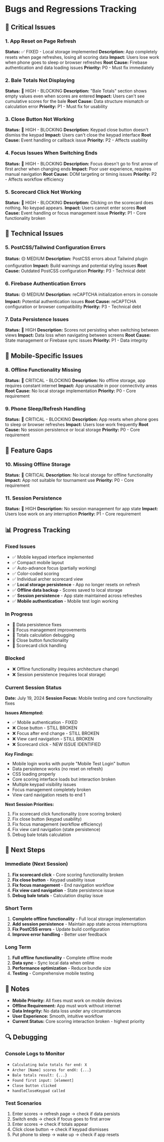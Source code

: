 # Bugs and Regressions Tracking

## 🚨 Critical Issues

### 1. App Reset on Page Refresh
**Status:** ✅ FIXED - Local storage implemented
**Description:** App completely resets when page refreshes, losing all scoring data
**Impact:** Users lose work when phone goes to sleep or browser refreshes
**Root Cause:** Firebase authentication and data loading issues
**Priority:** P0 - Must fix immediately

### 2. Bale Totals Not Displaying
**Status:** 🔴 HIGH - BLOCKING
**Description:** "Bale Totals" section shows empty values even when scores are entered
**Impact:** Users can't see cumulative scores for the bale
**Root Cause:** Data structure mismatch or calculation error
**Priority:** P1 - Must fix for usability

### 3. Close Button Not Working
**Status:** 🔴 HIGH - BLOCKING
**Description:** Keypad close button doesn't dismiss the keypad
**Impact:** Users can't close the keypad interface
**Root Cause:** Event handling or callback issue
**Priority:** P2 - Affects usability

### 4. Focus Issues When Switching Ends
**Status:** 🔴 HIGH - BLOCKING
**Description:** Focus doesn't go to first arrow of first archer when changing ends
**Impact:** Poor user experience, requires manual navigation
**Root Cause:** DOM targeting or timing issues
**Priority:** P2 - Affects workflow efficiency

### 5. Scorecard Click Not Working
**Status:** 🔴 HIGH - BLOCKING
**Description:** Clicking on the scorecard does nothing. No keypad appears.
**Impact:** Users cannot enter scores
**Root Cause:** Event handling or focus management issue
**Priority:** P1 - Core functionality broken

## 🔧 Technical Issues

### 5. PostCSS/Tailwind Configuration Errors
**Status:** 🟡 MEDIUM
**Description:** PostCSS errors about Tailwind plugin configuration
**Impact:** Build warnings and potential styling issues
**Root Cause:** Outdated PostCSS configuration
**Priority:** P3 - Technical debt

### 6. Firebase Authentication Errors
**Status:** 🟡 MEDIUM
**Description:** reCAPTCHA initialization errors in console
**Impact:** Potential authentication issues
**Root Cause:** reCAPTCHA configuration or browser compatibility
**Priority:** P3 - Technical debt

### 7. Data Persistence Issues
**Status:** 🔴 HIGH
**Description:** Scores not persisting when switching between views
**Impact:** Data loss when navigating between screens
**Root Cause:** State management or Firebase sync issues
**Priority:** P1 - Data integrity

## 📱 Mobile-Specific Issues

### 8. Offline Functionality Missing
**Status:** 🔴 CRITICAL - BLOCKING
**Description:** No offline storage, app requires constant internet
**Impact:** App unusable in poor connectivity areas
**Root Cause:** No local storage implementation
**Priority:** P0 - Core requirement

### 9. Phone Sleep/Refresh Handling
**Status:** 🔴 CRITICAL - BLOCKING
**Description:** App resets when phone goes to sleep or browser refreshes
**Impact:** Users lose work frequently
**Root Cause:** No session persistence or local storage
**Priority:** P0 - Core requirement

## 🎯 Feature Gaps

### 10. Missing Offline Storage
**Status:** 🔴 CRITICAL
**Description:** No local storage for offline functionality
**Impact:** App not suitable for tournament use
**Priority:** P0 - Core requirement

### 11. Session Persistence
**Status:** 🔴 HIGH
**Description:** No session management for app state
**Impact:** Users lose work on any interruption
**Priority:** P1 - Core requirement

## 📊 Progress Tracking

### Fixed Issues
- ✅ Mobile keypad interface implemented
- ✅ Compact mobile layout
- ✅ Auto-advance focus (partially working)
- ✅ Color-coded scoring
- ✅ Individual archer scorecard view
- ✅ **Local storage persistence** - App no longer resets on refresh
- ✅ **Offline data backup** - Scores saved to local storage
- ✅ **Session persistence** - App state maintained across refreshes
- ✅ **Mobile authentication** - Mobile test login working

### In Progress
- 🔄 Data persistence fixes
- 🔄 Focus management improvements
- 🔄 Totals calculation debugging
- 🔄 Close button functionality
- 🔄 Scorecard click handling

### Blocked
- ❌ Offline functionality (requires architecture change)
- ❌ Session persistence (requires local storage)

### Current Session Status
**Date:** July 19, 2024
**Session Focus:** Mobile testing and core functionality fixes

**Issues Attempted:**
- ✅ Mobile authentication - FIXED
- ❌ Close button - STILL BROKEN
- ❌ Focus after end change - STILL BROKEN  
- ❌ View card navigation - STILL BROKEN
- ❌ Scorecard click - NEW ISSUE IDENTIFIED

**Key Findings:**
- Mobile login works with purple "Mobile Test Login" button
- Data persistence works (no reset on refresh)
- CSS loading properly
- Core scoring interface loads but interaction broken
- Multiple keypad visibility issues
- Focus management completely broken
- View card navigation resets to end 1

**Next Session Priorities:**
1. Fix scorecard click functionality (core scoring broken)
2. Fix close button (keypad usability)
3. Fix focus management (workflow efficiency)
4. Fix view card navigation (state persistence)
5. Debug bale totals calculation

## 🚀 Next Steps

### Immediate (Next Session)
1. **Fix scorecard click** - Core scoring functionality broken
2. **Fix close button** - Keypad usability issue
3. **Fix focus management** - End navigation workflow
4. **Fix view card navigation** - State persistence issue
5. **Debug bale totals** - Calculation display issue

### Short Term
1. **Complete offline functionality** - Full local storage implementation
2. **Add session persistence** - Maintain app state across interruptions
3. **Fix PostCSS errors** - Update build configuration
4. **Improve error handling** - Better user feedback

### Long Term
1. **Full offline functionality** - Complete offline mode
2. **Data sync** - Sync local data when online
3. **Performance optimization** - Reduce bundle size
4. **Testing** - Comprehensive mobile testing

## 📝 Notes

- **Mobile Priority:** All fixes must work on mobile devices
- **Offline Requirement:** App must work without internet
- **Data Integrity:** No data loss under any circumstances
- **User Experience:** Smooth, intuitive workflow
- **Current Status:** Core scoring interaction broken - highest priority

## 🔍 Debugging

### Console Logs to Monitor
- `Calculating bale totals for end: X`
- `Archer [Name] scores for endX: {...}`
- `Bale totals result: {...}`
- `Found first input: [element]`
- `Close button clicked`
- `handleCloseKeypad called`

### Test Scenarios
1. Enter scores → refresh page → check if data persists
2. Switch ends → check if focus goes to first arrow
3. Enter scores → check if totals appear
4. Click close button → check if keypad dismisses
5. Put phone to sleep → wake up → check if app resets 